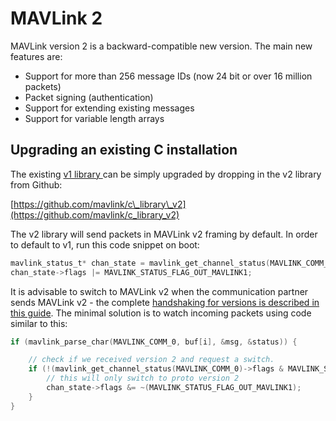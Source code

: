 # MAVLink 2

MAVLink version 2 is a backward-compatible new version. The main new features are:

* Support for more than 256 message IDs \(now 24 bit or over 16 million packets\)
* Packet signing \(authentication\)
* Support for extending existing messages
* Support for variable length arrays



## Upgrading an existing C installation

The existing [v1 library ](https://github.com/mavlink/c_library_v1)can be simply upgraded by dropping in the v2 library from Github:

[https://github.com/mavlink/c\_library\_v2](https://github.com/mavlink/c_library_v2)

The v2 library will send packets in MAVLink v2 framing by default. In order to default to v1, run this code snippet on boot:

```C
mavlink_status_t* chan_state = mavlink_get_channel_status(MAVLINK_COMM_0);
chan_state->flags |= MAVLINK_STATUS_FLAG_OUT_MAVLINK1;
```

It is advisable to switch to MAVLink v2 when the communication partner sends MAVLink v2 - the complete [handshaking for versions is described in this guide](mavlink_version.md). The minimal solution is to watch incoming packets using code similar to this:

```C
if (mavlink_parse_char(MAVLINK_COMM_0, buf[i], &msg, &status)) {

	// check if we received version 2 and request a switch.
	if (!(mavlink_get_channel_status(MAVLINK_COMM_0)->flags & MAVLINK_STATUS_FLAG_IN_MAVLINK1)) {
		// this will only switch to proto version 2
		chan_state->flags &= ~(MAVLINK_STATUS_FLAG_OUT_MAVLINK1);
	}
}
```



